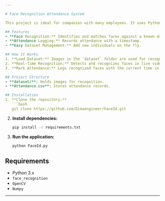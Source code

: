 ```yaml
---

# Face Recognition Attendance System

This project is ideal for companies with many employees. It uses Python's `face_recognition` and `OpenCV` to detect faces via a webcam, match them with a stored dataset, and automatically log attendance.

## Features
- **Face Recognition:** Identifies and matches faces against a known dataset.
- **Attendance Logging:** Records attendance with a timestamp.
- **Easy Dataset Management:** Add new individuals on the fly.

## How It Works
1. **Load Dataset:** Images in the `dataset` folder are used for recognition.
2. **Real-Time Recognition:** Detects and recognizes faces in live video.
3. **Mark Attendance:** Logs recognized faces with the current time in `Attendance.csv`.

## Project Structure
- **dataset/**: Holds images for recognition.
- **Attendance.csv**: Stores attendance records.

## Installation
1. **Clone the repository:**
   ```bash
   git clone https://github.com/Dimaengineer/FaceId.git
   ```
2. **Install dependencies:**
   ```bash
   pip install -r requirements.txt
   ```
3. **Run the application:**
   ```bash
   python FaceId.py
   ```

## Requirements
- Python 3.x
- `face_recognition`
- `OpenCV`
- `Numpy`

---
```

